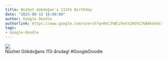 ```yaml
---
title: Nüzhet Gökdoğan's 113th Birthday
date: "2023-08-13 16:00:00"
author: Google Doodle
authorlink: https://www.google.com/search?q=N%C3%BCzhet%20G%C3%B6kdo%C4%9Fan
tags:
- Google-Doodle
---
```

<img src="https://www.google.com/logos/doodles/2023/nuzhet-gokdogans-113rd-birthday-6753651837109920.5-l.png" referrerpolicy="no-referrer"><br>Nüzhet Gökdoğans 113-årsdag! #GoogleDoodle